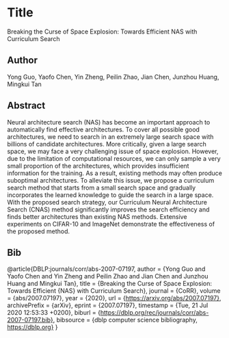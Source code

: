 # Title 
Breaking the Curse of Space Explosion: Towards Efficient NAS with Curriculum Search
## Author 
Yong Guo, Yaofo Chen, Yin Zheng, Peilin Zhao, Jian Chen, Junzhou Huang, Mingkui Tan
## Abstract 
Neural architecture search (NAS) has become an important approach to automatically find effective architectures. To cover all possible good architectures, we need to search in an extremely large search space with billions of candidate architectures. More critically, given a large search space, we may face a very challenging issue of space explosion. However, due to the limitation of computational resources, we can only sample a very small proportion of the architectures, which provides insufficient information for the training. As a result, existing methods may often produce suboptimal architectures. To alleviate this issue, we propose a curriculum search method that starts from a small search space and gradually incorporates the learned knowledge to guide the search in a large space. With the proposed search strategy, our Curriculum Neural Architecture Search (CNAS) method significantly improves the search efficiency and finds better architectures than existing NAS methods. Extensive experiments on CIFAR-10 and ImageNet demonstrate the effectiveness of the proposed method.
## Bib
@article{DBLP:journals/corr/abs-2007-07197,
  author    = {Yong Guo and
               Yaofo Chen and
               Yin Zheng and
               Peilin Zhao and
               Jian Chen and
               Junzhou Huang and
               Mingkui Tan},
  title     = {Breaking the Curse of Space Explosion: Towards Efficient {NAS} with
               Curriculum Search},
  journal   = {CoRR},
  volume    = {abs/2007.07197},
  year      = {2020},
  url       = {https://arxiv.org/abs/2007.07197},
  archivePrefix = {arXiv},
  eprint    = {2007.07197},
  timestamp = {Tue, 21 Jul 2020 12:53:33 +0200},
  biburl    = {https://dblp.org/rec/journals/corr/abs-2007-07197.bib},
  bibsource = {dblp computer science bibliography, https://dblp.org}
}